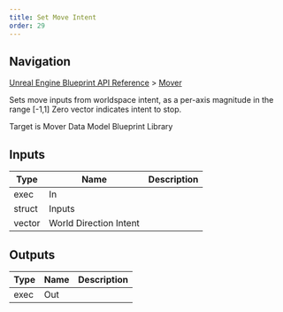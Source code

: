 ```yaml
---
title: Set Move Intent
order: 29
---
```

## Navigation

[Unreal Engine Blueprint API Reference](https://dev.epicgames.com/documentation/en-us/unreal-engine/BlueprintAPI) > [Mover](https://dev.epicgames.com/documentation/en-us/unreal-engine/BlueprintAPI/Mover)

Sets move inputs from worldspace intent, as a per-axis magnitude in the range \[-1,1\] Zero vector indicates intent to stop.

Target is Mover Data Model Blueprint Library

## Inputs

| Type | Name | Description |
| --- | --- | --- |
| exec | In |  |
| struct | Inputs |  |
| vector | World Direction Intent |  |

## Outputs

| Type | Name | Description |
| --- | --- | --- |
| exec | Out |  |

